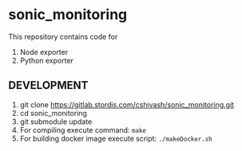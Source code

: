 # sonic_monitoring

This repository contains code for
1. Node exporter 
2. Python exporter

DEVELOPMENT
-----------

1. git clone https://gitlab.stordis.com/cshivash/sonic_monitoring.git
2. cd sonic_monitoring
3. git submodule update 
4. For compiling execute command: 
    `make`
5. For building docker image execute script:
    `./makeDocker.sh`
